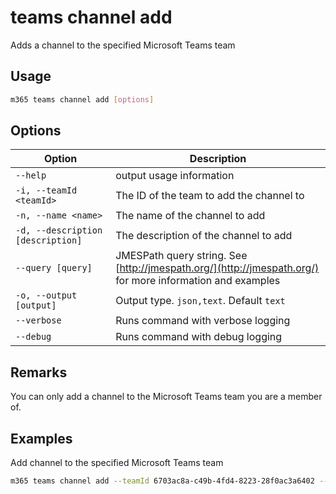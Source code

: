 # teams channel add

Adds a channel to the specified Microsoft Teams team

## Usage

```sh
m365 teams channel add [options]
```

## Options

Option|Description
------|-----------
`--help`|output usage information
`-i, --teamId <teamId>`|The ID of the team to add the channel to
`-n, --name <name>`|The name of the channel to add
`-d, --description [description]`|The description of the channel to add
`--query [query]`|JMESPath query string. See [http://jmespath.org/](http://jmespath.org/) for more information and examples
`-o, --output [output]`|Output type. `json,text`. Default `text`
`--verbose`|Runs command with verbose logging
`--debug`|Runs command with debug logging

## Remarks

You can only add a channel to the Microsoft Teams team you are a member of.

## Examples

Add channel to the specified Microsoft Teams team

```sh
m365 teams channel add --teamId 6703ac8a-c49b-4fd4-8223-28f0ac3a6402 --name office365cli --description development
```